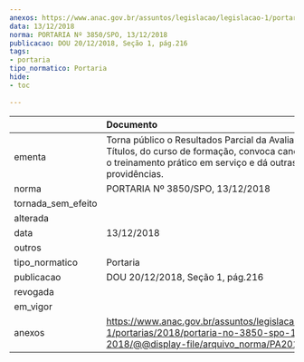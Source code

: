 ```yaml
---
anexos: https://www.anac.gov.br/assuntos/legislacao/legislacao-1/portarias/2018/portaria-no-3850-spo-13-12-2018/@@display-file/arquivo_norma/PA2018-3850.pdf
data: 13/12/2018
norma: PORTARIA Nº 3850/SPO, 13/12/2018
publicacao: DOU 20/12/2018, Seção 1, pág.216
tags:
- portaria
tipo_normatico: Portaria
hide: 
- toc 
 
---
```


|                    | Documento                                                                                                                                                            |
|:-------------------|:---------------------------------------------------------------------------------------------------------------------------------------------------------------------|
| ementa             | Torna público o Resultados Parcial da Avaliação de Títulos, do curso de formação, convoca candidatos para o treinamento prático em serviço e dá outras providências. |
| norma              | PORTARIA Nº 3850/SPO, 13/12/2018                                                                                                                                     |
| tornada_sem_efeito |                                                                                                                                                                      |
| alterada           |                                                                                                                                                                      |
| data               | 13/12/2018                                                                                                                                                           |
| outros             |                                                                                                                                                                      |
| tipo_normatico     | Portaria                                                                                                                                                             |
| publicacao         | DOU 20/12/2018, Seção 1, pág.216                                                                                                                                     |
| revogada           |                                                                                                                                                                      |
| em_vigor           |                                                                                                                                                                      |
| anexos             | https://www.anac.gov.br/assuntos/legislacao/legislacao-1/portarias/2018/portaria-no-3850-spo-13-12-2018/@@display-file/arquivo_norma/PA2018-3850.pdf                 |